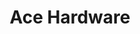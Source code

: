 ---
title: "Ace Hardware"
url: /oklahoma-city/ace-hardware-northwest-23rd-street/
shop: doityourself
---